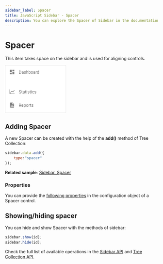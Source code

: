 ```yaml
---
sidebar_label: Spacer
title: JavaScript Sidebar - Spacer 
description: You can explore the Spacer of Sidebar in the documentation of the DHTMLX JavaScript UI library. Browse developer guides and API reference, try out code examples and live demos, and download a free 30-day evaluation version of DHTMLX Suite 7.
---
```


# Spacer

This item takes space on the sidebar and is used for aligning controls.

![](../assets/sidebar/spacer.png)

## Adding Spacer

A new Spacer can be created with the help of the **add()** method of Tree Collection:

~~~js
sidebar.data.add({
	type:"spacer"
});
~~~

**Related sample**: [Sidebar. Spacer](https://snippet.dhtmlx.com/wk50830i)

### Properties

You can provide the [following properties](sidebar/api/api_spacer_properties.md) in the configuration object of a Spacer control.

## Showing/hiding spacer

You can hide and show Spacer with the methods of sidebar:

~~~js
sidebar.show(id);
sidebar.hide(id);
~~~

Check the full list of available operations in the [Sidebar API](sidebar/api/api_overview.md) and [Tree Collection API](tree_collection/index.md).
